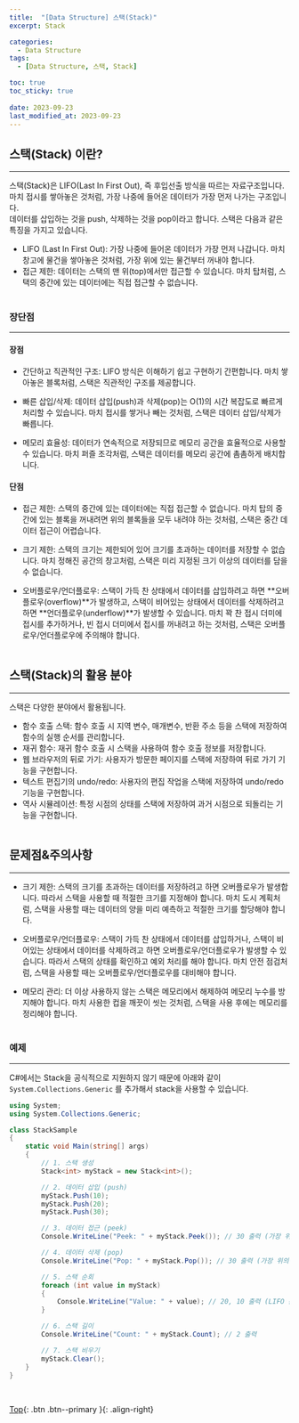 ```yaml
---
title:  "[Data Structure] 스택(Stack)"
excerpt: Stack

categories:
  - Data Structure
tags:
  - [Data Structure, 스택, Stack]

toc: true
toc_sticky: true
 
date: 2023-09-23
last_modified_at: 2023-09-23
---
```


## 스택(Stack) 이란?
---
스택(Stack)은 LIFO(Last In First Out), 즉 후입선출 방식을 따르는 자료구조입니다. 마치 접시를 쌓아놓은 것처럼, 가장 나중에 들어온 데이터가 가장 먼저 나가는 구조입니다.<br> 
데이터를 삽입하는 것을 push, 삭제하는 것을 pop이라고 합니다. 스택은 다음과 같은 특징을 가지고 있습니다.

* LIFO (Last In First Out): 가장 나중에 들어온 데이터가 가장 먼저 나갑니다. 마치 창고에 물건을 쌓아놓은 것처럼, 가장 위에 있는 물건부터 꺼내야 합니다.
* 접근 제한: 데이터는 스택의 맨 위(top)에서만 접근할 수 있습니다. 마치 탑처럼, 스택의 중간에 있는 데이터에는 직접 접근할 수 없습니다.
<br><br>

### 장단점
---
#### 장점
* 간단하고 직관적인 구조: LIFO 방식은 이해하기 쉽고 구현하기 간편합니다. 마치 쌓아놓은 블록처럼, 스택은 직관적인 구조를 제공합니다.

* 빠른 삽입/삭제: 데이터 삽입(push)과 삭제(pop)는 O(1)의 시간 복잡도로 빠르게 처리할 수 있습니다. 마치 접시를 쌓거나 빼는 것처럼, 스택은 데이터 삽입/삭제가 빠릅니다.

* 메모리 효율성: 데이터가 연속적으로 저장되므로 메모리 공간을 효율적으로 사용할 수 있습니다. 마치 퍼즐 조각처럼, 스택은 데이터를 메모리 공간에 촘촘하게 배치합니다.

#### 단점
* 접근 제한: 스택의 중간에 있는 데이터에는 직접 접근할 수 없습니다. 마치 탑의 중간에 있는 블록을 꺼내려면 위의 블록들을 모두 내려야 하는 것처럼, 스택은 중간 데이터 접근이 어렵습니다.

* 크기 제한: 스택의 크기는 제한되어 있어 크기를 초과하는 데이터를 저장할 수 없습니다. 마치 정해진 공간의 창고처럼, 스택은 미리 지정된 크기 이상의 데이터를 담을 수 없습니다.

* 오버플로우/언더플로우: 스택이 가득 찬 상태에서 데이터를 삽입하려고 하면 **오버플로우(overflow)**가 발생하고, 스택이 비어있는 상태에서 데이터를 삭제하려고 하면 **언더플로우(underflow)**가 발생할 수 있습니다. 마치 꽉 찬 접시 더미에 접시를 추가하거나, 빈 접시 더미에서 접시를 꺼내려고 하는 것처럼, 스택은 오버플로우/언더플로우에 주의해야 합니다.
<br><br>

## 스택(Stack)의 활용 분야
---
스택은 다양한 분야에서 활용됩니다.
* 함수 호출 스택: 함수 호출 시 지역 변수, 매개변수, 반환 주소 등을 스택에 저장하여 함수의 실행 순서를 관리합니다.
* 재귀 함수: 재귀 함수 호출 시 스택을 사용하여 함수 호출 정보를 저장합니다.
* 웹 브라우저의 뒤로 가기: 사용자가 방문한 페이지를 스택에 저장하여 뒤로 가기 기능을 구현합니다.
* 텍스트 편집기의 undo/redo: 사용자의 편집 작업을 스택에 저장하여 undo/redo 기능을 구현합니다.
* 역사 시뮬레이션: 특정 시점의 상태를 스택에 저장하여 과거 시점으로 되돌리는 기능을 구현합니다.
<br><br>

## 문제점&주의사항
---
* 크기 제한: 스택의 크기를 초과하는 데이터를 저장하려고 하면 오버플로우가 발생합니다. 따라서 스택을 사용할 때 적절한 크기를 지정해야 합니다. 마치 도시 계획처럼, 스택을 사용할 때는 데이터의 양을 미리 예측하고 적절한 크기를 할당해야 합니다.

* 오버플로우/언더플로우: 스택이 가득 찬 상태에서 데이터를 삽입하거나, 스택이 비어있는 상태에서 데이터를 삭제하려고 하면 오버플로우/언더플로우가 발생할 수 있습니다. 따라서 스택의 상태를 확인하고 예외 처리를 해야 합니다. 마치 안전 점검처럼, 스택을 사용할 때는 오버플로우/언더플로우를 대비해야 합니다.

* 메모리 관리: 더 이상 사용하지 않는 스택은 메모리에서 해제하여 메모리 누수를 방지해야 합니다. 마치 사용한 컵을 깨끗이 씻는 것처럼, 스택을 사용 후에는 메모리를 정리해야 합니다.
<br><br>

### 예제
---

C#에서는 Stack을 공식적으로 지원하지 않기 때문에 아래와 같이 ```System.Collections.Generic``` 를 추가해서 stack을 사용할 수 있습니다.

```C#
using System;
using System.Collections.Generic;

class StackSample
{
    static void Main(string[] args)
    {
        // 1. 스택 생성
        Stack<int> myStack = new Stack<int>();

        // 2. 데이터 삽입 (push)
        myStack.Push(10);
        myStack.Push(20);
        myStack.Push(30);

        // 3. 데이터 접근 (peek)
        Console.WriteLine("Peek: " + myStack.Peek()); // 30 출력 (가장 위의 데이터 확인)

        // 4. 데이터 삭제 (pop)
        Console.WriteLine("Pop: " + myStack.Pop()); // 30 출력 (가장 위의 데이터 삭제 후 반환)

        // 5. 스택 순회
        foreach (int value in myStack)
        {
            Console.WriteLine("Value: " + value); // 20, 10 출력 (LIFO 순서)
        }

        // 6. 스택 길이
        Console.WriteLine("Count: " + myStack.Count); // 2 출력

        // 7. 스택 비우기
        myStack.Clear();
    }
}
```

<br>

[Top](#){: .btn .btn--primary }{: .align-right}